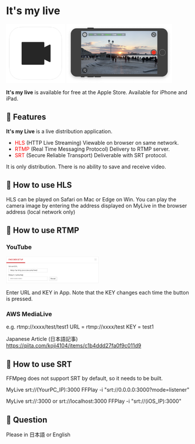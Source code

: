 # It's my live

<img src='img/01.png' height=160px>
<img src='img/02.png' height=160px>

**It's my live** is available for free at the Apple Store. Available for iPhone and iPad.

## :movie_camera: Features

**It's my Live** is a live distribution application.

* <font color="Red">HLS</font> (HTTP Live Streaming)
Viewable on browser on same network.
* <font color="Red">RTMP</font> (Real Time Messaging Protocol)
Delivery to RTMP server.
* <font color="Red">SRT</font> (Secure Reliable Transport)
Deliverable with SRT protocol.
 
It is only distribution. There is no ability to save and receive video.

## :blue_book: How to use HLS

HLS can be played on Safari on Mac or Edge on Win.
You can play the camera image by entering the address displayed on MyLive in the browser address (local network only)

## :blue_book: How to use RTMP

### YouTube
<img src='img/03.png' width=50%>

Enter URL and KEY in App.
Note that the KEY changes each time the button is pressed.

### AWS MediaLive

e.g. rtmp://xxxx/test/test1
URL = rtmp://xxxx/test
KEY = test1 

Japanese Article (日本語記事)
https://qiita.com/koji4104/items/c1b4ddd27fa0f9c011d9

## :blue_book: How to use SRT

FFMpeg does not support SRT by default, so it needs to be built.

MyLive srt://(YourPC_IP):3000 
FFPlay -i "srt://0.0.0.0:3000?mode=listener" 

MyLive srt://:3000 or srt://localhost:3000 
FFPlay -i "srt://(iOS_IP):3000"

## :speech_balloon: Question
Please in 日本語 or English


